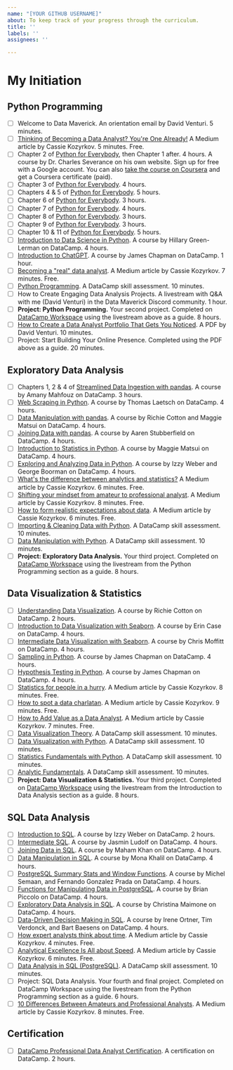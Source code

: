 ```yaml
---
name: "[YOUR GITHUB USERNAME]"
about: To keep track of your progress through the curriculum.
title: ''
labels: ''
assignees: ''

---
```


# My Initiation

## Python Programming

- [ ] Welcome to Data Maverick. An orientation email by David Venturi. 5 minutes.
- [ ] [Thinking of Becoming a Data Analyst? You're One Already!](https://towardsdatascience.com/thinking-of-becoming-a-data-analyst-youre-already-one-5773b63ae83b) A Medium article by Cassie Kozyrkov. 5 minutes. Free.
- [ ] Chapter 2 of [Python for Everybody](https://www.py4e.com/), then Chapter 1 after. 4 hours. A course by Dr. Charles Severance on his own website. Sign up for free with a Google account. You can also [take the course on Coursera](https://imp.i384100.net/python-for-everybody-davidanalyst) and get a Coursera certificate (paid).
- [ ] Chapter 3 of [Python for Everybody](https://www.py4e.com/). 4 hours.
- [ ] Chapters 4 & 5 of [Python for Everybody](https://www.py4e.com/). 5 hours.
- [ ] Chapter 6 of [Python for Everybody](https://www.py4e.com/). 3 hours.
- [ ] Chapter 7 of [Python for Everybody](https://www.py4e.com/). 4 hours.
- [ ] Chapter 8 of [Python for Everybody](https://www.py4e.com/). 3 hours.
- [ ] Chapter 9 of [Python for Everybody](https://www.py4e.com/). 3 hours.
- [ ] Chapter 10 & 11 of [Python for Everybody](https://www.py4e.com/). 5 hours.
- [ ] [Introduction to Data Science in Python](https://datacamp.pxf.io/7mRY5Y). A course by Hillary Green-Lerman on DataCamp. 4 hours.
- [ ] [Introduction to ChatGPT](https://datacamp.pxf.io/NkKgbN). A course by James Chapman on DataCamp. 1 hour.
- [ ] [Becoming a "real" data analyst](https://towardsdatascience.com/becoming-a-real-data-analyst-dcaf5f48bc34). A Medium article by Cassie Kozyrkov. 7 minutes. Free.
- [ ] [Python Programming](https://datacamp.pxf.io/x9V1kx). A DataCamp skill assessment. 10 minutes.
- [ ] How to Create Engaging Data Analysis Projects. A  livestream with Q&A with me (David Venturi) in the Data Maverick Discord community. 1 hour.
- [ ] **Project: Python Programming.** Your second project. Completed on [DataCamp Workspace](https://datacamp.pxf.io/YgErze) using the livestream above as a guide. 8 hours.
- [ ] [How to Create a Data Analyst Portfolio That Gets You Noticed](https://github.com/datamaverickhq/portfolio-guide). A PDF by David Venturi. 10 minutes.
- [ ] Project: Start Building Your Online Presence. Completed using the PDF above as a guide. 20 minutes.

## Exploratory Data Analysis

- [ ] Chapters 1, 2 & 4 of [Streamlined Data Ingestion with pandas](https://datacamp.pxf.io/e4ym11). A course by Amany Mahfouz on DataCamp. 3 hours.
- [ ] [Web Scraping in Python](https://datacamp.pxf.io/qn5Pzg). A course by Thomas Laetsch on DataCamp. 4 hours.
- [ ] [Data Manipulation with pandas](https://datacamp.pxf.io/DV94yb). A course by Richie Cotton and Maggie Matsui on DataCamp. 4 hours.
- [ ] [Joining Data with pandas](https://datacamp.pxf.io/9W4KLE). A course by Aaren Stubberfield on DataCamp. 4 hours.
- [ ] [Introduction to Statistics in Python](https://datacamp.pxf.io/kjDxOV). A course by Maggie Matsui on DataCamp. 4 hours.
- [ ] [Exploring and Analyzing Data in Python](https://datacamp.pxf.io/e4ym1Q). A course by Izzy Weber and George Boorman on DataCamp. 4 hours.
- [ ] [What's the difference between analytics and statistics?](https://towardsdatascience.com/whats-the-difference-between-analytics-and-statistics-cd35d457e17) A Medium article by Cassie Kozyrkov. 6 minutes. Free.
- [ ] [Shifting your mindset from amateur to professional analyst](https://towardsdatascience.com/shifting-your-mindset-from-amateur-to-professional-analyst-61383f913408). A Medium article by Cassie Kozyrkov. 8 minutes. Free.
- [ ] [How to form realistic expectations about data](https://towardsdatascience.com/how-to-form-realistic-expectations-about-data-622e85ab62cb). A Medium article by Cassie Kozyrkov. 6 minutes. Free.
- [ ] [Importing & Cleaning Data with Python](https://datacamp.pxf.io/kjDx4V). A DataCamp skill assessment. 10 minutes.
- [ ] [Data Manipulation with Python](https://datacamp.pxf.io/15n4Gz). A DataCamp skill assessment. 10 minutes.
- [ ] **Project: Exploratory Data Analysis.** Your third project. Completed on [DataCamp Workspace](https://datacamp.pxf.io/YgErze) using the livestream from the Python Programming section as a guide. 8 hours.

## Data Visualization & Statistics

- [ ] [Understanding Data Visualization](https://datacamp.pxf.io/JreDkv). A course by Richie Cotton on DataCamp. 2 hours.
- [ ] [Introduction to Data Visualization with Seaborn](https://datacamp.pxf.io/Xx0J43). A course by Erin Case on DataCamp. 4 hours.
- [ ] [Intermediate Data Visualization with Seaborn](https://datacamp.pxf.io/WDWVOe). A course by Chris Moffitt on DataCamp. 4 hours.
- [ ] [Sampling in Python](https://datacamp.pxf.io/Ear40D). A course by James Chapman on DataCamp. 4 hours.
- [ ] [Hypothesis Testing in Python](https://datacamp.pxf.io/b34nkM). A course by James Chapman on DataCamp. 4 hours.
- [ ] [Statistics for people in a hurry](https://towardsdatascience.com/statistics-for-people-in-a-hurry-a9613c0ed0b). A Medium article by Cassie Kozyrkov. 8 minutes. Free.
- [ ] [How to spot a data charlatan](https://towardsdatascience.com/how-to-spot-a-data-charlatan-85785c991433). A Medium article by Cassie Kozyrkov. 9 minutes. Free.
- [ ] [How to Add Value as a Data Analyst](https://towardsdatascience.com/how-to-add-value-as-a-data-analyst-8a6ae900b82a). A Medium article by Cassie Kozyrkov. 7 minutes. Free.
- [ ] [Data Visualization Theory](https://datacamp.pxf.io/4eO4a3). A DataCamp skill assessment. 10 minutes.
- [ ] [Data Visualization with Python](https://datacamp.pxf.io/2rb4RA). A DataCamp skill assessment. 10 minutes.
- [ ] [Statistics Fundamentals with Python](https://datacamp.pxf.io/NK1jG1). A DataCamp skill assessment. 10 minutes.
- [ ] [Analytic Fundamentals](https://datacamp.pxf.io/YgEZVr). A DataCamp skill assessment. 10 minutes.
- [ ] **Project: Data Visualization & Statistics.** Your third project. Completed on [DataCamp Workspace](https://datacamp.pxf.io/YgErze) using the livestream from the Introduction to Data Analysis section as a guide. 8 hours.

## SQL Data Analysis

- [ ] [Introduction to SQL](https://datacamp.pxf.io/Xx0JYG). A course by Izzy Weber on DataCamp. 2 hours.
- [ ] [Intermediate SQL](https://datacamp.pxf.io/BXm40B). A course by Jasmin Ludolf on DataCamp. 4 hours.
- [ ] [Joining Data in SQL](https://datacamp.pxf.io/zNaWe7). A course by Maham Khan on DataCamp. 4 hours.
- [ ] [Data Manipulation in SQL](https://datacamp.pxf.io/0ZJbxL). A course by Mona Khalil on DataCamp. 4 hours.
- [ ] [PostgreSQL Summary Stats and Window Functions](https://datacamp.pxf.io/EKakzn). A course by Michel Semaan, and Fernando Gonzalez Prada on DataCamp. 4 hours.
- [ ] [Functions for Manipulating Data in PostgreSQL](https://datacamp.pxf.io/nL1aRa). A course by Brian Piccolo on DataCamp. 4 hours.
- [ ] [Exploratory Data Analysis in SQL](https://datacamp.pxf.io/ba3LD6). A course by Christina Maimone on DataCamp. 4 hours.
- [ ] [Data-Driven Decision Making in SQL](https://datacamp.pxf.io/6ebvP3). A course by Irene Ortner, Tim Verdonck, and Bart Baesens on DataCamp. 4 hours.
- [ ] [How expert analysts think about time](https://towardsdatascience.com/how-expert-analysts-think-about-time-6ae59573fe64). A Medium article by Cassie Kozyrkov. 4 minutes. Free.
- [ ] [Analytical Excellence Is All about Speed](https://towardsdatascience.com/analytical-excellence-is-all-about-speed-6881c848c09c). A Medium article by Cassie Kozyrkov. 6 minutes. Free.
- [ ] [Data Analysis in SQL (PostgreSQL)](https://datacamp.pxf.io/ORVPrZ). A DataCamp skill assessment. 10 minutes.
- [ ] Project: SQL Data Analysis. Your fourth and final project. Completed on DataCamp Workspace using the livestream from the Python Programming section as a guide. 6 hours.
- [ ] [10 Differences Between Amateurs and Professional Analysts](https://towardsdatascience.com/10-differences-between-amateurs-and-professional-analysts-3a1be1a06a4d). A Medium article by Cassie Kozyrkov. 8 minutes. Free.

## Certification

- [ ] [DataCamp Professional Data Analyst Certification](https://datacamp.pxf.io/4Pe3WG). A certification on DataCamp. 2 hours.
